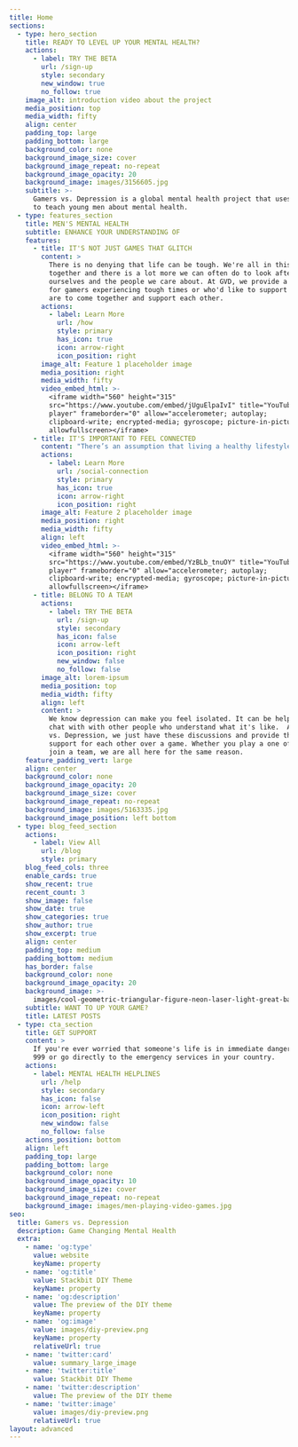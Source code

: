 ```yaml
---
title: Home
sections:
  - type: hero_section
    title: READY TO LEVEL UP YOUR MENTAL HEALTH?
    actions:
      - label: TRY THE BETA
        url: /sign-up
        style: secondary
        new_window: true
        no_follow: true
    image_alt: introduction video about the project
    media_position: top
    media_width: fifty
    align: center
    padding_top: large
    padding_bottom: large
    background_color: none
    background_image_size: cover
    background_image_repeat: no-repeat
    background_image_opacity: 20
    background_image: images/3156605.jpg
    subtitle: >-
      Gamers vs. Depression is a global mental health project that uses gaming
      to teach young men about mental health.
  - type: features_section
    title: MEN'S MENTAL HEALTH
    subtitle: ENHANCE YOUR UNDERSTANDING OF
    features:
      - title: IT'S NOT JUST GAMES THAT GLITCH
        content: >
          There is no denying that life can be tough. We're all in this journey
          together and there is a lot more we can often do to look after
          ourselves and the people we care about. At GVD, we provide a platform
          for gamers experiencing tough times or who'd like to support those who
          are to come together and support each other. 
        actions:
          - label: Learn More
            url: /how
            style: primary
            has_icon: true
            icon: arrow-right
            icon_position: right
        image_alt: Feature 1 placeholder image
        media_position: right
        media_width: fifty
        video_embed_html: >-
          <iframe width="560" height="315"
          src="https://www.youtube.com/embed/jUguElpaIvI" title="YouTube video
          player" frameborder="0" allow="accelerometer; autoplay;
          clipboard-write; encrypted-media; gyroscope; picture-in-picture"
          allowfullscreen></iframe>
      - title: IT'S IMPORTANT TO FEEL CONNECTED
        content: "There’s an assumption that living a healthy lifestyle involves eating nutritious foods, exercising regularly and getting adequate sleep. But social connection is rarely mentioned, even though it is pivotal to both our mental and physical wellbeing. Research suggests that loneliness is rising dramatically, and that an absence or lack of human connection could be more harmful to your health than obesity, smoking and high blood pressure.\_ \n"
        actions:
          - label: Learn More
            url: /social-connection
            style: primary
            has_icon: true
            icon: arrow-right
            icon_position: right
        image_alt: Feature 2 placeholder image
        media_position: right
        media_width: fifty
        align: left
        video_embed_html: >-
          <iframe width="560" height="315"
          src="https://www.youtube.com/embed/YzBLb_tnuOY" title="YouTube video
          player" frameborder="0" allow="accelerometer; autoplay;
          clipboard-write; encrypted-media; gyroscope; picture-in-picture"
          allowfullscreen></iframe>
      - title: BELONG TO A TEAM
        actions:
          - label: TRY THE BETA
            url: /sign-up
            style: secondary
            has_icon: false
            icon: arrow-left
            icon_position: right
            new_window: false
            no_follow: false
        image_alt: lorem-ipsum
        media_position: top
        media_width: fifty
        align: left
        content: >
          We know depression can make you feel isolated. It can be helpful to
          chat with with other people who understand what it's like.  At Gamers
          vs. Depression, we just have these discussions and provide this
          support for each other over a game. Whether you play a one off game or
          join a team, we are all here for the same reason.
    feature_padding_vert: large
    align: center
    background_color: none
    background_image_opacity: 20
    background_image_size: cover
    background_image_repeat: no-repeat
    background_image: images/5163335.jpg
    background_image_position: left bottom
  - type: blog_feed_section
    actions:
      - label: View All
        url: /blog
        style: primary
    blog_feed_cols: three
    enable_cards: true
    show_recent: true
    recent_count: 3
    show_image: false
    show_date: true
    show_categories: true
    show_author: true
    show_excerpt: true
    align: center
    padding_top: medium
    padding_bottom: medium
    has_border: false
    background_color: none
    background_image_opacity: 20
    background_image: >-
      images/cool-geometric-triangular-figure-neon-laser-light-great-backgrounds.jpg
    subtitle: WANT TO UP YOUR GAME?
    title: LATEST POSTS
  - type: cta_section
    title: GET SUPPORT
    content: >
      If you're ever worried that someone's life is in immediate danger, call
      999 or go directly to the emergency services in your country.
    actions:
      - label: MENTAL HEALTH HELPLINES
        url: /help
        style: secondary
        has_icon: false
        icon: arrow-left
        icon_position: right
        new_window: false
        no_follow: false
    actions_position: bottom
    align: left
    padding_top: large
    padding_bottom: large
    background_color: none
    background_image_opacity: 10
    background_image_size: cover
    background_image_repeat: no-repeat
    background_image: images/men-playing-video-games.jpg
seo:
  title: Gamers vs. Depression
  description: Game Changing Mental Health
  extra:
    - name: 'og:type'
      value: website
      keyName: property
    - name: 'og:title'
      value: Stackbit DIY Theme
      keyName: property
    - name: 'og:description'
      value: The preview of the DIY theme
      keyName: property
    - name: 'og:image'
      value: images/diy-preview.png
      keyName: property
      relativeUrl: true
    - name: 'twitter:card'
      value: summary_large_image
    - name: 'twitter:title'
      value: Stackbit DIY Theme
    - name: 'twitter:description'
      value: The preview of the DIY theme
    - name: 'twitter:image'
      value: images/diy-preview.png
      relativeUrl: true
layout: advanced
---
```

